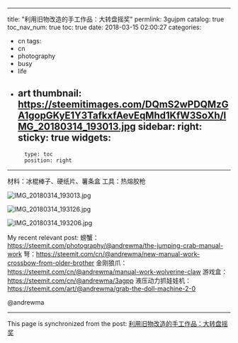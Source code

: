 
---
title: "利用旧物改造的手工作品：大转盘摇奖"
permlink: 3gujpm
catalog: true
toc_nav_num: true
toc: true
date: 2018-03-15 02:00:27
categories:
- cn
tags:
- cn
- photography
- busy
- life
- art
thumbnail: https://steemitimages.com/DQmS2wPDQMzGA1gopGKyE1Y3TafkxfAevEqMhd1KfW3SoXh/IMG_20180314_193013.jpg
sidebar:
    right:
        sticky: true
widgets:
    -
        type: toc
        position: right
---


材料：冰棍棒子、硬纸片、薯条盒
工具：热熔胶枪

![IMG_20180314_193013.jpg](https://steemitimages.com/DQmS2wPDQMzGA1gopGKyE1Y3TafkxfAevEqMhd1KfW3SoXh/IMG_20180314_193013.jpg)

![IMG_20180314_193126.jpg](https://steemitimages.com/DQmeq6XhS8MtNuG9bP7iM3Vj8qjbUstt3hqNMHspKt42L8c/IMG_20180314_193126.jpg)

![IMG_20180314_193206.jpg](https://steemitimages.com/DQmdcaBo5NdmJRRMJauEqy4iztV4bf54HwGRuTQTeCXFNNv/IMG_20180314_193206.jpg)

My recent relevant post:
螃蟹：https://steemit.com/photography/@andrewma/the-jumping-crab-manual-work
弩：https://steemit.com/cn/@andrewma/new-manual-work-crossbow-from-older-brother
金刚狼爪：https://steemit.com/cn/@andrewma/manual-work-wolverine-claw
游戏盒：https://steemit.com/cn/@andrewma/3agpp
液压动力抓娃娃机：https://steemit.com/art/@andrewma/grab-the-doll-machine-2-0

@andrewma

- - -

This page is synchronized from the post: [利用旧物改造的手工作品：大转盘摇奖](https://steemit.com/@andrewma/3gujpm)
